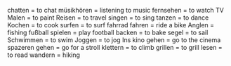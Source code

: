 chatten = to chat
müsikhören = listening to music
fernsehen = to watch TV
Malen = to paint
Reisen = to travel
singen = to sing
tanzen = to dance
Kochen = to cook
surfen = to surf
fahrrad fahren = ride a bike
Anglen = fishing
fußball spielen = play football
backen = to bake
segel  = to sail
Schwimmen = to swim
Joggen = to jog
Ins kino gehen = go to the cinema
spazeren gehen = go for a stroll
klettern = to climb
grillen = to grill
lesen =  to read
wandern = hiking

